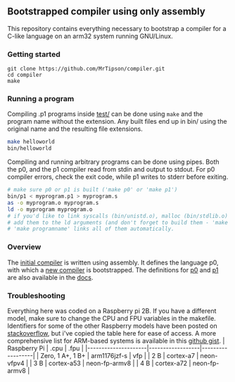 ## Bootstrapped compiler using only assembly
This repository contains everything necessary to bootstrap a compiler for a C-like language on an arm32 system running GNU/Linux.

### Getting started
```
git clone https://github.com/MrTipson/compiler.git
cd compiler
make
```

### Running a program
Compiling .p1 programs inside [test/](https://github.com/MrTipson/compiler/tree/master/test) can be done using `make` and the program name without the extension. Any built files end up in bin/ using the original name and the resulting file extensions.
```sh
make helloworld
bin/helloworld
```
Compiling and running arbitrary programs can be done using pipes. Both the p0, and the p1 compiler read from stdin and output to stdout. For p0 compiler errors, check the exit code, while p1 writes to stderr before exiting.
```sh
# make sure p0 or p1 is built ('make p0' or 'make p1')
bin/p1 < myprogram.p1 > myprogram.s
as -o myprogram.o myprogram.s
ld -o myprogram myprogram.o
# if you'd like to link syscalls (bin/unistd.o), malloc (bin/stdlib.o) or stdio (bin/stdio.o),
# add them to the ld arguments (and don't forget to build them - 'make').
# 'make programname' links all of them automatically.
```

### Overview
The [initial compiler](src/prev.s) is written using assembly. It defines the language p0, with which a [new compiler](src/prev.p0) is bootstrapped. The definitions for [p0](docs/helper.md) and [p1](docs/target.md) are also available in the [docs](docs/).

### Troubleshooting
Everything here was coded on a Raspberry pi 2B. If you have a different model, make sure to change the CPU and FPU variables in the makefile. Identifiers for some of the other Raspberry models have been posted on [stackoverflow](https://stackoverflow.com/a/64689072), but i've copied the table here for ease of access. A more comprehensive list for ARM-based systems is available in this [github gist](https://gist.github.com/fm4dd/c663217935dc17f0fc73c9c81b0aa845).
| Raspberry Pi        | .cpu             | .fpu             |
|---------------------|------------------|------------------|
| Zero, 1 A+, 1 B+    | arm1176jzf-s     | vfp              |
| 2 B                 | cortex-a7        | neon-vfpv4       |
| 3 B                 | cortex-a53       | neon-fp-armv8    |
| 4 B                 | cortex-a72       | neon-fp-armv8    |
